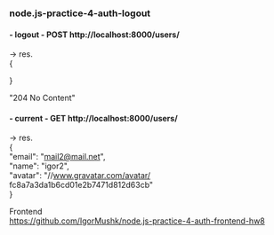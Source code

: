 ### node.js-practice-4-auth-logout

#### - logout -  POST http://localhost:8000/users/
-> res.  
{    
  
}   

"204 No Content"   

#### - current - GET http://localhost:8000/users/
-> res.  
{  
    "email": "mail2@mail.net",   
    "name": "igor2",  
    "avatar": "//www.gravatar.com/avatar/  fc8a7a3da1b6cd01e2b7471d812d63cb"   
}  

Frontend  
https://github.com/IgorMushk/node.js-practice-4-auth-frontend-hw8